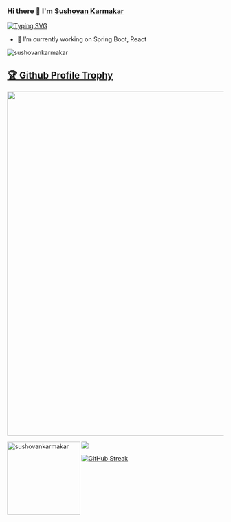 ### Hi there 👋 I'm [Sushovan Karmakar](https://www.linkedin.com/in/sushovankarmakar/)

[![Typing SVG](https://readme-typing-svg.herokuapp.com?color=269F61&lines=Full+stack+web+dev;Open+source+enthusiast)](https://git.io/typing-svg)

- 🔭 I’m currently working on Spring Boot, React

<p align="left"> <img src="https://komarev.com/ghpvc/?username=sushovankarmakar&label=Profile+Views&color=blue&style=plastic" alt="sushovankarmakar" /> </p>

<!--  -->

<a href="https://github.com/ryo-ma/github-profile-trophy"><h2>🏆 Github Profile Trophy</h2></a>
<a href="https://github.com/ryo-ma/github-profile-trophy">
  <img width=800 src="https://github-profile-trophy.vercel.app/?username=sushovankarmakar&column=8&theme=gruvbox&no-frame=true"/>
</a>

<div>
  <img height="170" align="left" src="https://github-readme-stats.vercel.app/api?username=sushovankarmakar&show_icons=true&count_private=true&theme=merko" alt="sushovankarmakar" />
  <img src="https://github-readme-stats.vercel.app/api/top-langs/?username=sushovankarmakar&layout=compact" />
</div>

[![GitHub Streak](https://github-readme-streak-stats.herokuapp.com?user=sushovankarmakar&theme=merko&hide_border=true&fire=DD2727)](https://git.io/streak-stats)


<!-- RESOURCE I've used to :

1. ![](https://hit.yhype.me/github/profile?user_id=51905183)
2. (https://github.com/anuraghazra/github-readme-stats)
3. [![sushovan's wakatime stats](https://github-readme-stats.vercel.app/api/wakatime?username=sushovankarmakar)](https://github.com/anuraghazra/github-readme-stats)
4. (https://git.io/streak-stats)
5. https://github.com/DenverCoder1/readme-typing-svg
-->

<!--

Here are some ideas to get you started:


- 👯 I’m looking to collaborate on ...
- 🤔 I’m looking for help with ...
- 💬 Ask me about ...
- 📫 How to reach me: ...

- ⚡ Fun fact: ...
-->

